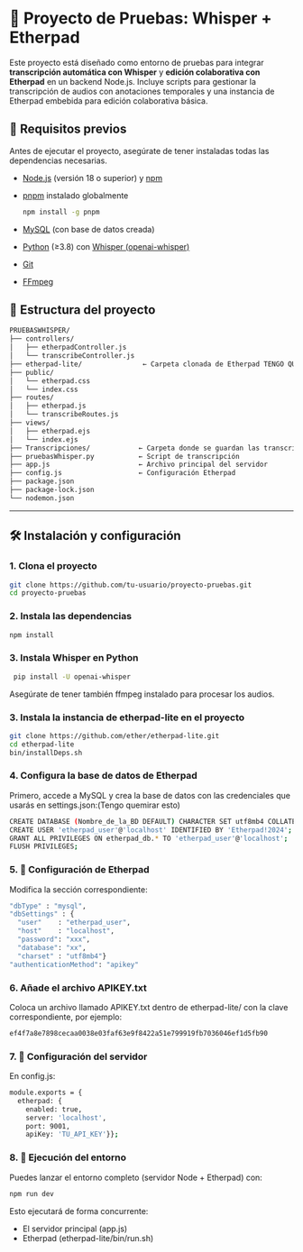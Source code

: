# 📝 Proyecto de Pruebas: Whisper + Etherpad

Este proyecto está diseñado como entorno de pruebas para integrar **transcripción automática con Whisper** y **edición colaborativa con Etherpad** en un backend Node.js. Incluye scripts para gestionar la transcripción de audios con anotaciones temporales y una instancia de Etherpad embebida para edición colaborativa básica.

## 🚀 Requisitos previos


Antes de ejecutar el proyecto, asegúrate de tener instaladas todas las dependencias necesarias.

- [Node.js](https://nodejs.org/) (versión 18 o superior) y [npm](https://www.npmjs.com/) 
- [pnpm](https://pnpm.io/) instalado globalmente

  ```bash
  npm install -g pnpm
  ```
- [MySQL](https://www.mysql.com/) (con base de datos creada)
- [Python](https://www.python.org/) (≥3.8) con [Whisper (openai-whisper)](https://github.com/openai/whisper)
- [Git](https://git-scm.com/)
- [FFmpeg](https://ffmpeg.org/download.html)


## 📁 Estructura del proyecto
```bash
PRUEBASWHISPER/
├── controllers/
│   ├── etherpadController.js
│   └── transcribeController.js
├── etherpad-lite/               ← Carpeta clonada de Etherpad TENGO QUE COMPROBAR QUE PASA CON LOS PLUGINGS
├── public/
│   └── etherpad.css
│   └── index.css
├── routes/
│   ├── etherpad.js
│   └── transcribeRoutes.js
├── views/
│   ├── etherpad.ejs
│   └── index.ejs
├── Transcripciones/            ← Carpeta donde se guardan las transcripciones
├── pruebasWhisper.py           ← Script de transcripción
├── app.js                      ← Archivo principal del servidor
├── config.js                   ← Configuración Etherpad
├── package.json
├── package-lock.json
└── nodemon.json
```
---

## 🛠️ Instalación y configuración

### 1. Clona el proyecto

```bash
git clone https://github.com/tu-usuario/proyecto-pruebas.git
cd proyecto-pruebas
```

### 2. Instala las dependencias
```bash
npm install
```
### 3. Instala Whisper en Python
```bash
 pip install -U openai-whisper
```
Asegúrate de tener también ffmpeg instalado para procesar los audios.

### 3. Instala la instancia de etherpad-lite en el proyecto
```bash
git clone https://github.com/ether/etherpad-lite.git
cd etherpad-lite
bin/installDeps.sh
```

### 4. Configura la base de datos de Etherpad
Primero, accede a MySQL y crea la base de datos con las credenciales que usarás en settings.json:(Tengo quemirar esto)
```bash
CREATE DATABASE (Nombre_de_la_BD DEFAULT) CHARACTER SET utf8mb4 COLLATE utf8mb4_unicode_ci;
CREATE USER 'etherpad_user'@'localhost' IDENTIFIED BY 'Etherpad!2024';
GRANT ALL PRIVILEGES ON etherpad_db.* TO 'etherpad_user'@'localhost';
FLUSH PRIVILEGES;
```
### 5. 📝 Configuración de Etherpad
Modifica la sección correspondiente:
```bash
"dbType" : "mysql",
"dbSettings" : {
  "user"    : "etherpad_user",
  "host"    : "localhost",
  "password": "xxx",
  "database": "xx",
  "charset" : "utf8mb4"}
"authenticationMethod": "apikey"
```
### 6. Añade el archivo APIKEY.txt

Coloca un archivo llamado APIKEY.txt dentro de etherpad-lite/ con la clave correspondiente, por ejemplo:
```bash
ef4f7a8e7898cecaa0038e03faf63e9f8422a51e799919fb7036046ef1d5fb90
```
### 7. 🧠 Configuración del servidor

En config.js:
```bash
module.exports = {
  etherpad: {
    enabled: true,
    server: 'localhost',
    port: 9001,
    apiKey: 'TU_API_KEY'}};
```
### 8. 🚀 Ejecución del entorno

Puedes lanzar el entorno completo (servidor Node + Etherpad) con:
```bash
npm run dev
```
Esto ejecutará de forma concurrente:
- El servidor principal (app.js)
- Etherpad (etherpad-lite/bin/run.sh)
